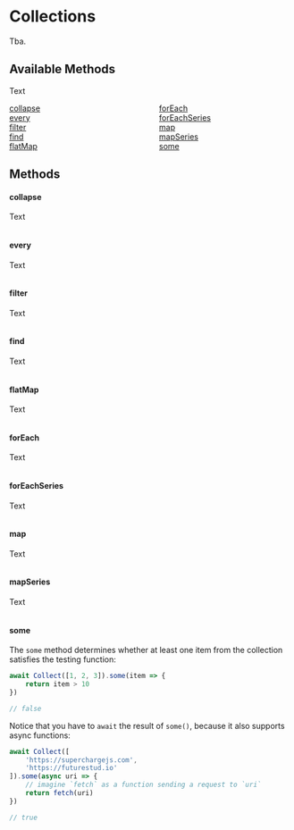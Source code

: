 # Collections
Tba.


## Available Methods
Text

<style>
    #collection-method-list > p {
        column-count: 2; -moz-column-count: 2; -webkit-column-count: 2;
        column-gap: 2rem; -moz-column-gap: 2rem; -webkit-column-gap: 2rem;
    }

    #collection-method-list a {
        display: block;
    }
</style>

<div id="collection-method-list" markdown="1">

[collapse](#collapse)
[every](#every)
[filter](#filter)
[find](#find)
[flatMap](#flatMap)
[forEach](#forEach)
[forEachSeries](#forEachSeries)
[map](#map)
[mapSeries](#mapSeries)
[some](#some)

</div>


## Methods

#### collapse
Text

```js

```


#### every
Text

```js

```


#### filter
Text

```js

```


#### find
Text

```js

```


#### flatMap
Text

```js

```


#### forEach
Text

```js

```


#### forEachSeries
Text

```js

```


#### map
Text

```js

```


#### mapSeries
Text

```js

```


#### some
The `some` method determines whether at least one item from the collection satisfies the testing function:

```js
await Collect([1, 2, 3]).some(item => {
    return item > 10
})

// false
```

Notice that you have to `await` the result of `some()`, because it also supports async functions:

```js
await Collect([
    'https://superchargejs.com',
    'https://futurestud.io'
]).some(async uri => {
    // imagine `fetch` as a function sending a request to `uri`
    return fetch(uri)
})

// true
```
